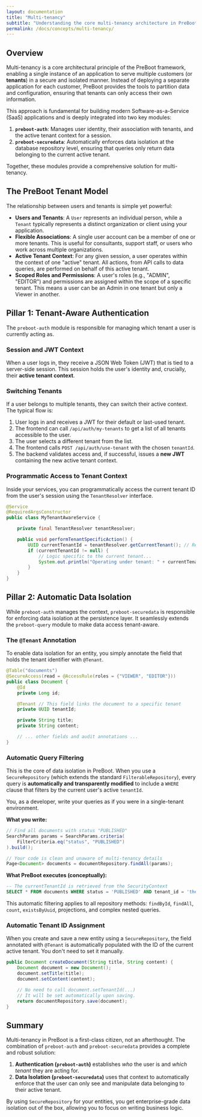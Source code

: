 ```yaml
---
layout: documentation
title: "Multi-tenancy"
subtitle: "Understanding the core multi-tenancy architecture in PreBoot."
permalink: /docs/concepts/multi-tenancy/
---
```


## Overview

Multi-tenancy is a core architectural principle of the PreBoot framework, enabling a single instance of an application to serve multiple customers (or **tenants**) in a secure and isolated manner. Instead of deploying a separate application for each customer, PreBoot provides the tools to partition data and configuration, ensuring that tenants can only access their own information.

This approach is fundamental for building modern Software-as-a-Service (SaaS) applications and is deeply integrated into two key modules:
1.  **`preboot-auth`**: Manages user identity, their association with tenants, and the active tenant context for a session.
2.  **`preboot-securedata`**: Automatically enforces data isolation at the database repository level, ensuring that queries only return data belonging to the current active tenant.

Together, these modules provide a comprehensive solution for multi-tenancy.

## The PreBoot Tenant Model

The relationship between users and tenants is simple yet powerful:

* **Users and Tenants**: A `User` represents an individual person, while a `Tenant` typically represents a distinct organization or client using your application.
* **Flexible Associations**: A single user account can be a member of one or more tenants. This is useful for consultants, support staff, or users who work across multiple organizations.
* **Active Tenant Context**: For any given session, a user operates within the context of one "active" tenant. All actions, from API calls to data queries, are performed on behalf of this active tenant.
* **Scoped Roles and Permissions**: A user's roles (e.g., "ADMIN", "EDITOR") and permissions are assigned within the scope of a specific tenant. This means a user can be an Admin in one tenant but only a Viewer in another.

## Pillar 1: Tenant-Aware Authentication

The `preboot-auth` module is responsible for managing which tenant a user is currently acting as.

### Session and JWT Context

When a user logs in, they receive a JSON Web Token (JWT) that is tied to a server-side session. This session holds the user's identity and, crucially, their **active tenant context**.

### Switching Tenants

If a user belongs to multiple tenants, they can switch their active context. The typical flow is:
1.  User logs in and receives a JWT for their default or last-used tenant.
2.  The frontend can call `/api/auth/my-tenants` to get a list of all tenants accessible to the user.
3.  The user selects a different tenant from the list.
4.  The frontend calls `POST /api/auth/use-tenant` with the chosen `tenantId`.
5.  The backend validates access and, if successful, issues a **new JWT** containing the new active tenant context.

### Programmatic Access to Tenant Context

Inside your services, you can programmatically access the current tenant ID from the user's session using the `TenantResolver` interface.

```java
@Service
@RequiredArgsConstructor
public class MyTenantAwareService {

    private final TenantResolver tenantResolver;

    public void performTenantSpecificAction() {
        UUID currentTenantId = tenantResolver.getCurrentTenant(); // Resolves tenant ID from the session
        if (currentTenantId != null) {
            // Logic specific to the current tenant...
            System.out.println("Operating under tenant: " + currentTenantId);
        }
    }
}
```

## Pillar 2: Automatic Data Isolation

While `preboot-auth` manages the context, `preboot-securedata` is responsible for enforcing data isolation at the persistence layer. It seamlessly extends the `preboot-query` module to make data access tenant-aware.

### The `@Tenant` Annotation

To enable data isolation for an entity, you simply annotate the field that holds the tenant identifier with `@Tenant`.

```java
@Table("documents")
@SecureAccess(read = @AccessRule(roles = {"VIEWER", "EDITOR"}))
public class Document {
    @Id
    private Long id;

    @Tenant // This field links the document to a specific tenant
    private UUID tenantId;

    private String title;
    private String content;

    // ... other fields and audit annotations ...
}
```

### Automatic Query Filtering

This is the core of data isolation in PreBoot. When you use a `SecureRepository` (which extends the standard `FilterableRepository`), every query is **automatically and transparently modified** to include a `WHERE` clause that filters by the current user's active `tenantId`.

You, as a developer, write your queries as if you were in a single-tenant environment.

**What you write:**
```java
// Find all documents with status "PUBLISHED"
SearchParams params = SearchParams.criteria(
    FilterCriteria.eq("status", "PUBLISHED")
).build();

// Your code is clean and unaware of multi-tenancy details
Page<Document> documents = documentRepository.findAll(params);
```

**What PreBoot executes (conceptually):**
```sql
-- The currentTenantId is retrieved from the SecurityContext
SELECT * FROM documents WHERE status = 'PUBLISHED' AND tenant_id = 'the-current-users-tenant-id';
```

This automatic filtering applies to all repository methods: `findById`, `findAll`, `count`, `existsByUuid`, projections, and complex nested queries.

### Automatic Tenant ID Assignment

When you create and save a new entity using a `SecureRepository`, the field annotated with `@Tenant` is automatically populated with the ID of the current active tenant. You don't need to set it manually.

```java
public Document createDocument(String title, String content) {
    Document document = new Document();
    document.setTitle(title);
    document.setContent(content);

    // No need to call document.setTenantId(...)
    // It will be set automatically upon saving.
    return documentRepository.save(document);
}
```

## Summary

Multi-tenancy in PreBoot is a first-class citizen, not an afterthought. The combination of `preboot-auth` and `preboot-securedata` provides a complete and robust solution:
1.  **Authentication (`preboot-auth`)** establishes *who* the user is and *which tenant* they are acting for.
2.  **Data Isolation (`preboot-securedata`)** uses that context to automatically enforce that the user can only see and manipulate data belonging to their active tenant.

By using `SecureRepository` for your entities, you get enterprise-grade data isolation out of the box, allowing you to focus on writing business logic.

```